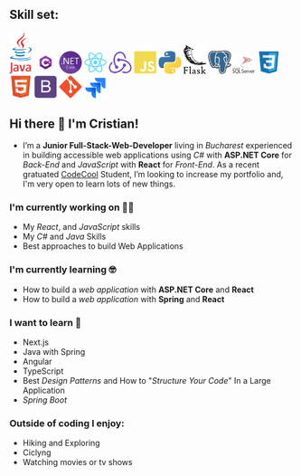## Skill set:

<p align="left">

<img src="https://raw.githubusercontent.com/balanc21/balanc21/main/assests/Java_Logo.png" height="auto" width="40">

<img src="https://raw.githubusercontent.com/balanc21/balanc21/main/assests/Csharp_Logo.png" height="auto" width="40">

<img src="https://raw.githubusercontent.com/balanc21/balanc21/main/assests/NET_Core_Logo.png" height="auto" width="40">

<img src="https://raw.githubusercontent.com/balanc21/balanc21/main/assests/react-original.svg" height="auto" width="40">

<img src="https://raw.githubusercontent.com/balanc21/balanc21/main/assests/redux-original.svg" height="auto" width="40">

<img src="https://raw.githubusercontent.com/balanc21/balanc21/main/assests/javascript-plain.svg" height="auto" width="40">

<img src="https://raw.githubusercontent.com/balanc21/balanc21/main/assests/Python-logo-notext.svg" height="auto" width="40">

<img src="https://raw.githubusercontent.com/balanc21/balanc21/main/assets/Flask_logo.svg" height="auto" width="40">

<img src="https://raw.githubusercontent.com/balanc21/balanc21/main/assests/Postgresql_elephant.svg" height="auto" width="40">

<img src="https://raw.githubusercontent.com/balanc21/balanc21/main/assests/microsoft-sql-server-logo-vector.svg" height="auto" width="40">

<img src="https://raw.githubusercontent.com/balanc21/balanc21/main/assests/css3-original.svg" height="auto" width="40">

<img src="https://raw.githubusercontent.com/balanc21/balanc21/main/assests/html5-original.svg" height="auto" width="40">

<img src="https://raw.githubusercontent.com/balanc21/balanc21/main/assests/bootstrap-plain.svg" height="auto" width="40">

<img src="https://raw.githubusercontent.com/balanc21/balanc21/main/assests/git-original.svg" height="auto" width="40">

<img src="https://raw.githubusercontent.com/balanc21/balanc21/main/assests/jira-1.svg" height="auto" width="40">
</p>


## Hi there 👋 I'm Cristian!
- I’m a __Junior Full-Stack-Web-Developer__ living in _Bucharest_ experienced in building accessible web applications using *C#* with __ASP.NET Core__ for _Back-End_ and *JavaScript* with __React__ for _Front-End_. As a recent gratuated [CodeCool](https://codecool.com/ro/?utm_source=Google&utm_medium=CPC&utm_campaign=RO_Search_FS_NS&utm_content=Brand) Student, I’m looking to increase my portfolio and, I'm very open to learn lots of new things.

### I'm currently working on 🧑‍💻
- My _React_, and _JavaScript_ skills
- My _C#_ and _Java_ Skills
- Best approaches to build Web Applications 

### I'm currently learning 🤓
 - How to build a *web application* with __ASP.NET Core__ and __React__
 - How to build a *web application* with __Spring__ and __React__

### I want to learn 🤔
- Next.js
- Java with Spring
- Angular
- TypeScript
- Best _Design Patterns_ and How to "_Structure Your Code_" In a Large Application
- _Spring Boot_

### Outside of coding I enjoy:
- Hiking and Exploring
- Ciclyng
- Watching movies or tv shows
